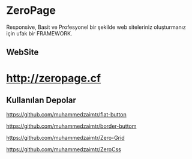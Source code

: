 # ZeroPage
Responsive, Basit ve Profesyonel bir şekilde web siteleriniz oluşturmanız için ufak bir FRAMEWORK. 

## WebSite   
# http://zeropage.cf

## Kullanılan Depolar

https://github.com/muhammedzaimtr/flat-button

https://github.com/muhammedzaimtr/border-buttom

https://github.com/muhammedzaimtr/Zero-Grid

https://github.com/muhammedzaimtr/ZeroCss
